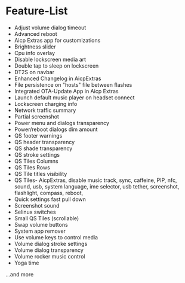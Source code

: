# Feature-List

- Adjust volume dialog timeout
- Advanced reboot
- Aicp Extras app for customizations
- Brightness slider
- Cpu info overlay
- Disable lockscreen media art
- Double tap to sleep on lockscreen
- DT2S on navbar
- Enhanced Changelog in AicpExtras
- File persistence on "hosts" file between flashes
- Integrated OTA-Update App in Aicp Extras
- Launch default music player on headset connect
- Lockscreen charging info
- Network traffic summary
- Partial screenshot
- Power menu and dialogs transparency
- Power/reboot dialogs dim amount
- QS footer warnings
- QS header transparency
- QS shade transparency
- QS stroke settings
- QS Tiles Columns
- QS Tiles Rows
- QS Tile titles visibility
- QS Tiles- AicpExtras, disable music track, sync, caffeine, PIP, nfc, sound, usb, system language, ime selector, usb tether, screenshot, flashlight, compass, reboot, 
- Quick settings fast pull down
- Screenshot sound
- Selinux switches
- Small QS Tiles (scrollable)
- Swap volume buttons
- System app remover
- Use volume keys to control media
- Volume dialog stroke settings
- Volume dialog transparency
- Volume rocker music control
- Yoga time

...and more